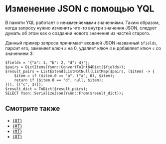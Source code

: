 # Изменение JSON с помощью YQL

В памяти YQL работает с неизменяемыми значениями. Таким образом, когда запросу нужно изменить что-то внутри значения JSON, следует думать об этом как о создании нового значения из частей старого.

Данный пример запроса принимает входной JSON названный `$fields`, парсит его, заменяет ключ `a` на 0, удаляет ключ `d` и добавляет ключ `c` со значением 3:

```yql
$fields = '{"a": 1, "b": 2, "d": 4}'j;
$pairs = DictItems(Yson::ConvertToInt64Dict($fields));
$result_pairs = ListExtend(ListNotNull(ListMap($pairs, ($item) -> {
    $item = if ($item.0 == "a", ("a", 0), $item);
    return if ($item.0 == "d", null, $item);
})), [("c", 3)]);
$result_dict = ToDict($result_pairs);
SELECT Yson::SerializeJson(Yson::From($result_dict));
```

## Смотрите также

- [{#T}](../../yql/reference/udf/list/yson.md)
- [{#T}](../../yql/reference/builtins/list.md)
- [{#T}](../../yql/reference/builtins/dict.md)
- [{#T}](accessing-json.md)

